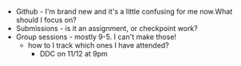 - Github - I'm brand new and it's a little confusing for me now.What should I focus on?
- Submissions - is it an assignment, or checkpoint work? 
- Group sessions - mostly 9-5. I can't make those!
  - how to I track which ones I have attended?
    - DDC on 11/12 at 9pm
